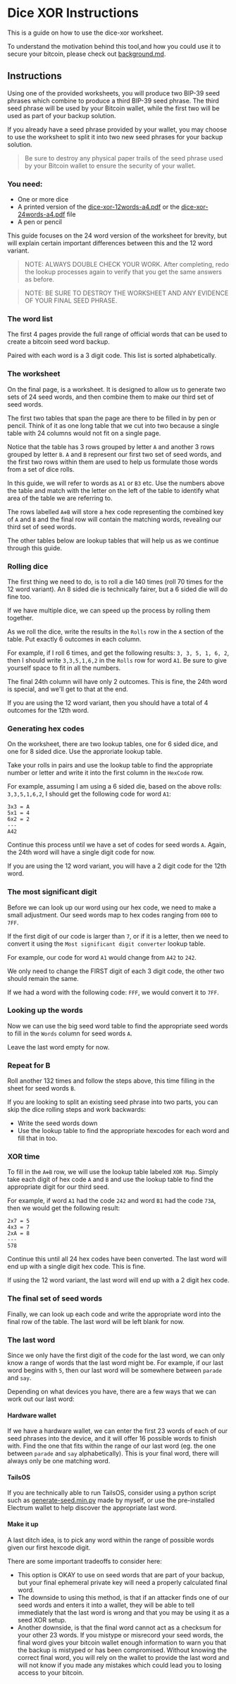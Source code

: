 # Dice XOR Instructions

This is a guide on how to use the dice-xor worksheet.

To understand the motivation behind this tool,and how you could use it to secure your bitcoin, please check out [background.md](background.md).

## Instructions

Using one of the provided worksheets, you will produce two BIP-39 seed phrases which combine to produce a third BIP-39 seed phrase. The third seed phrase will be used by your Bitcoin wallet, while the first two will be used as part of your backup solution.

If you already have a seed phrase provided by your wallet, you may choose to use the worksheet to split it into two new seed phrases for your backup solution.

> Be sure to destroy any physical paper trails of the seed phrase used by your Bitcoin wallet to ensure the security of your wallet.

### You need:
- One or more dice
- A printed version of the [dice-xor-12words-a4.pdf](dice-xor-12words-a4.pdf) or the [dice-xor-24words-a4.pdf](dice-xor-24words-a4.pdf) file
- A pen or pencil

This guide focuses on the 24 word version of the worksheet for brevity, but will explain certain important differences between this and the 12 word variant.

> NOTE: ALWAYS DOUBLE CHECK YOUR WORK. After completing, redo the lookup processes again to verify that you get the same answers as before.

> NOTE: BE SURE TO DESTROY THE WORKSHEET AND ANY EVIDENCE OF YOUR FINAL SEED PHRASE.

### The word list

The first 4 pages provide the full range of official words that can be used to create a bitcoin seed word backup.

Paired with each word is a 3 digit code. This list is sorted alphabetically.

### The worksheet

On the final page, is a worksheet. It is designed to allow us to generate two sets of 24 seed words, and then combine them to make our third set of seed words.

The first two tables that span the page are there to be filled in by pen or pencil. Think of it as one long table that we cut into two because a single table with 24 columns would not fit on a single page.

Notice that the table has 3 rows grouped by letter `A` and another 3 rows grouped by letter `B`. `A` and `B` represent our first two set of seed words, and the first two rows within them are used to help us formulate those words from a set of dice rolls.

In this guide, we will refer to words as `A1` or `B3` etc. Use the numbers above the table and match with the letter on the left of the table to identify what area of the table we are referring to.

The rows labelled `A⊕B` will store a hex code representing the combined key of `A` and `B` and the final row will contain the matching words, revealing our third set of seed words.

The other tables below are lookup tables that will help us as we continue through this guide.

### Rolling dice

The first thing we need to do, is to roll a die 140 times (roll 70 times for the 12 word variant). An 8 sided die is technically fairer, but a 6 sided die will do fine too.

If we have multiple dice, we can speed up the process by rolling them together.

As we roll the dice, write the results in the `Rolls` row in the `A` section of the table. Put exactly 6 outcomes in each column.

For example, if I roll 6 times, and get the following results: `3, 3, 5, 1, 6, 2`, then I should write `3,3,5,1,6,2` in the `Rolls` row for word `A1`. Be sure to give yourself space to fit in all the numbers.

The final 24th column will have only 2 outcomes. This is fine, the 24th word is special, and we'll get to that at the end.

If you are using the 12 word variant, then you should have a total of 4 outcomes for the 12th word.

### Generating hex codes

On the worksheet, there are two lookup tables, one for 6 sided dice, and one for 8 sided dice. Use the approriate lookup table.

Take your rolls in pairs and use the lookup table to find the appropriate number or letter and write it into the first column in the `HexCode` row.

For example, assuming I am using a 6 sided die, based on the above rolls: `3,3,5,1,6,2`, I should get the following code for word `A1`: 
```
3x3 = A
5x1 = 4
6x2 = 2
---
A42
```

Continue this process until we have a set of codes for seed words `A`. Again, the 24th word will have a single digit code for now.

If you are using the 12 word variant, you will have a 2 digit code for the 12th word.

### The most significant digit

Before we can look up our word using our hex code, we need to make a small adjustment. Our seed words map to hex codes ranging from `000` to `7FF`.

If the first digit of our code is larger than `7`, or if it is a letter, then we need to convert it using the `Most significant digit converter` lookup table.

For example, our code for word `A1` would change from `A42` to `242`.

We only need to change the FIRST digit of each 3 digit code, the other two should remain the same.

If we had a word with the following code: `FFF`, we would convert it to `7FF`.

### Looking up the words

Now we can use the big seed word table to find the appropriate seed words to fill in the `Words` column for seed words `A`.

Leave the last word empty for now.

### Repeat for B

Roll another 132 times and follow the steps above, this time filling in the sheet for seed words `B`.

If you are looking to split an existing seed phrase into two parts, you can skip the dice rolling steps and work backwards:

- Write the seed words down
- Use the lookup table to find the appropriate hexcodes for each word and fill that in too.

### XOR time

To fill in the `A⊕B` row, we will use the lookup table labeled `XOR Map`. Simply take each digit of hex code `A` and `B` and use the lookup table to find the appropriate digit for our third seed.

For example, if word `A1` had the code `242` and word `B1` had the code `73A`, then we would get the following result:
```
2x7 = 5
4x3 = 7
2xA = 8
---
578
```

Continue this until all 24 hex codes have been converted. The last word will end up with a single digit hex code. This is fine.

If using the 12 word variant, the last word will end up with a 2 digit hex code.

### The final set of seed words

Finally, we can look up each code and write the appropriate word into the final row of the table. The last word will be left blank for now.

### The last word

Since we only have the first digit of the code for the last word, we can only know a range of words that the last word might be. For example, if our last word begins with `5`, then our last word will be somewhere between `parade` and `say`.

Depending on what devices you have, there are a few ways that we can work out our last word:

#### Hardware wallet
If we have a hardware wallet, we can enter the first 23 words of each of our seed phrases into the device, and it will offer 16 possible words to finish with. Find the one that fits within the range of our last word (eg. the one between `parade` and `say` alphabetically). This is your final word, there will always only be one matching word.

#### TailsOS
If you are technically able to run TailsOS, consider using a python script such as [generate-seed.min.py](generate-seed.min.py) made by myself, or use the pre-installed Electrum wallet to help discover the appropriate last word.

#### Make it up

A last ditch idea, is to pick any word within the range of possible words given our first hexcode digit.

There are some important tradeoffs to consider here:

- This option is OKAY to use on seed words that are part of your backup, but your final ephemeral private key will need a properly calculated final word.
- The downside to using this method, is that if an attacker finds one of our seed words and enters it into a wallet, they will be able to tell immediately that the last word is wrong and that you may be using it as a seed XOR setup.
- Another downside, is that the final word cannot act as a checksum for your other 23 words. If you mistype or misrecord your seed words, the final word gives your bitcoin wallet enough information to warn you that the backup is mistyped or has been compromised. Without knowing the correct final word, you will rely on the wallet to provide the last word and will not know if you made any mistakes which could lead you to losing access to your bitcoin.

